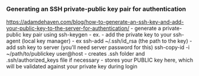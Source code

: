 ### Generating an SSH private-public key pair for authentication
https://adamdehaven.com/blog/how-to-generate-an-ssh-key-and-add-your-public-key-to-the-server-for-authentication/
	- generate a private-public key pair using ssh-keygen
		- ex.
	- add the private key to your ssh-agent (local key manager)
		- ex ssh-add ~/.ssh/id_rsa (the path to the key)
	- add ssh key to server (you'll need server password for this)
		ssh-copy-id -i ~/path/to/publickey user@host
		- creates .ssh folder and .ssh/authorized_keys file if necessary
		- stores your PUBLIC key here, which will be validated against your private key during login
